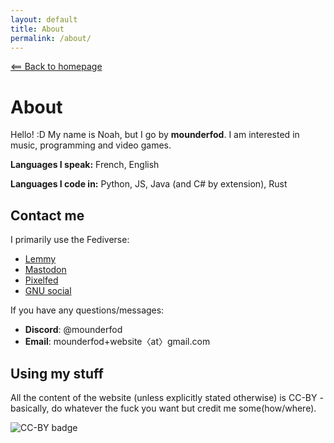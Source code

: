 ```yaml
---
layout: default
title: About
permalink: /about/
---
```

[⟸ Back to homepage](/)

# About
Hello! :D My name is Noah, but I go by **mounderfod**. I am interested in music,
programming and video games.

**Languages I speak:** French, English

**Languages I code in:** Python, JS, Java (and C# by extension), Rust

## Contact me
I primarily use the Fediverse:

- [Lemmy](https://lemmy.sdf.org/u/mounderfod)
- [Mastodon](https://mastodon.sdf.org/@mounderfod)
- [Pixelfed](https://metapixl.com/i/web/profile/577395471914797016)
- [GNU social](http://osli.rf.gd/mounderfod)

If you have any questions/messages:

- **Discord**: @mounderfod
- **Email**: mounderfod+website〈at〉gmail.com

## Using my stuff
All the content of the website (unless explicitly stated otherwise) is CC-BY - basically, do whatever the fuck you want but credit me some(how/where).

![CC-BY badge](https://mirrors.creativecommons.org/presskit/buttons/88x31/svg/by.svg)
